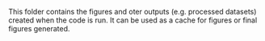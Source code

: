 This folder contains the figures and oter outputs (e.g. processed datasets) created when the code is run. It can be used as a cache for figures or final figures generated.

